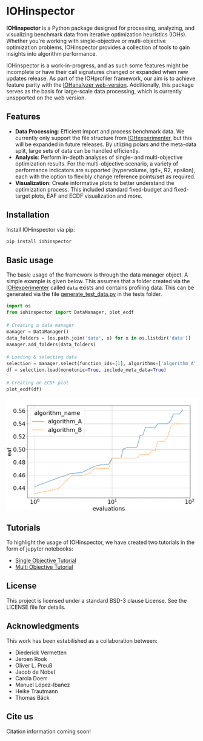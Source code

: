# IOHinspector

**IOHinspector** is a Python package designed for processing, analyzing, and visualizing benchmark data from iterative optimization heuristics (IOHs). Whether you're working with single-objective or multi-objective optimization problems, IOHinspector provides a collection of tools to gain insights into algorithm performance. 

IOHinspector is a work-in-progress, and as such some features might be incomplete or have their call signatures changed or expanded when new updates release. As part of the IOHprofiler framework, our aim is to achieve feature parity with the [IOHanalyzer web-version](https://iohanalyzer.liacs.nl/). Additionally, this package serves as the basis for large-scale data processing, which is currently unspported on the web version.

## Features

- **Data Processing**: Efficient import and process benchmark data. We currently only support the file structure from [IOHexperimenter](https://github.com/IOHprofiler/IOHexperimenter), but this will be expanded in future releases. By utlizing polars and the meta-data split, large sets of data can be handled efficiently.  
- **Analysis**: Perform in-depth analyses of single- and multi-objective optimization results. For the multi-objective scenario, a variety of performance indicators are supported (hypervolume, igd+, R2, epsilon), each with the option to flexibly change reference points/set as required. 
- **Visualization**: Create informative plots to better understand the optimization process. This included standard fixed-budget and fixed-target plots, EAF and ECDF visualization and more. 

## Installation

Install IOHinspector via pip:

```bash
pip install iohinspector
```

## Basic usage
The basic usage of the framework is through the data manager object. A simple example is given below. This assumes that a folder created via the [IOHexperimenter](https://github.com/IOHprofiler/IOHexperimenter) called `data` exists and contains profiling data. This can be generated via the file [generate_test_data.py](tests%20generate_test_data.py) in the tests folder.

```python
import os
from iohinspector import DataManager, plot_ecdf

# Creating a data manager
manager = DataManager()
data_folders = [os.path.join('data', x) for x in os.listdir('data')]
manager.add_folders(data_folders)

# Loading & selecting data 
selection = manager.select(function_ids=[1], algorithms=['algorithm_A', 'algorithm_B'])
df = selection.load(monotonic=True, include_meta_data=True)

# Creating an ECDF plot
plot_ecdf(df)
```

![ecdf](image.png)

## Tutorials

To highlight the usage of IOHinspector, we have created two tutorials in the form of jupyter notebooks:
* [Single Objective Tutorial](examples/SO_Examples.ipynb)
* [Multi Objective Tutorial](examples/MO_Examples.ipynb)

## License

This project is licensed under a standard BSD-3 clause License. See the LICENSE file for details.

## Acknowledgments

This work has been estabilished as a collaboration between:
* Diederick Vermetten 
* Jeroen Rook
* Oliver L. Preuß
* Jacob de Nobel
* Carola Doerr
* Manuel López-Ibañez
* Heike Trautmann
* Thomas Bäck

## Cite us

Citation information coming soon!
